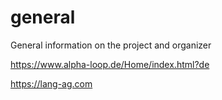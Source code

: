# general
General information on the project and organizer


https://www.alpha-loop.de/Home/index.html?de

https://lang-ag.com

